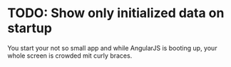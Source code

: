 # TODO: Show only initialized data on startup

You start your not so small app and while AngularJS is booting up, your whole screen is crowded mit curly braces.


